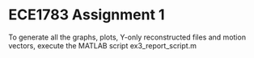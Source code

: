 # ECE1783 Assignment 1

To generate all the graphs, plots, Y-only reconstructed files and motion vectors, execute the MATLAB script ex3_report_script.m

